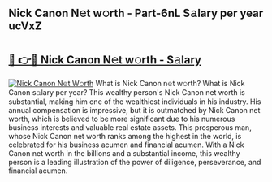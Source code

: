 ## Nick Canon N𝚎t w𝚘rth - Part-6nL S𝚊lary per year ucVxZ

# <h2><a href="http://gc2lkqz.nevu.top/?p=Nick+Canon">🔗 👉🔴 Nick Canon N𝚎t w𝚘rth - S𝚊lary</a></h2>

[![Nick Canon N𝚎t W𝚘rth](https://i.imgur.com/Oavwk0R.jpeg)](http://gc2lkqz.nevu.top/?p=Nick+Canon)
What is Nick Canon n𝚎t w𝚘rth? What is Nick Canon s𝚊lary per year?
This wealthy person's Nick Canon net worth is substantial, making him one of the wealthiest individuals in his industry. His annual compensation is impressive, but it is outmatched by Nick Canon net worth, which is believed to be more significant due to his numerous business interests and valuable real estate assets. This prosperous man, whose Nick Canon net worth ranks among the highest in the world, is celebrated for his business acumen and financial acumen. With a Nick Canon net worth in the billions and a substantial income, this wealthy person is a leading illustration of the power of diligence, perseverance, and financial acumen.
